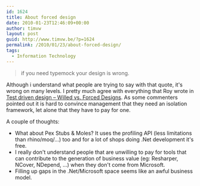 ```yaml
---
id: 1624
title: About forced design
date: 2010-01-23T12:46:09+00:00
author: timvw
layout: post
guid: http://www.timvw.be/?p=1624
permalink: /2010/01/23/about-forced-design/
tags:
  - Information Technology
---
```

> if you need typemock your design is wrong.

Although i understand what people are trying to say with that quote, it's wrong on many levels. I pretty much agree with everything that Roy wrote in [Test driven design – Willed vs. Forced Designs](http://weblogs.asp.net/rosherove/archive/2009/11/12/test-driven-design-willed-vs-forced-designs.aspx). As some commenters pointed out it is hard to convince management that they need an isolation framework, let alone that they have to pay for one.

A couple of thoughts:

  * What about Pex Stubs & Moles? It uses the profiling API (less limitations than rhino/moq/...) too and for a lot of shops doing .Net development it's free.
  * I really don't understand people that are unwilling to pay for tools that can contribute to the generation of business value (eg: Resharper, NCover, NDepend, ...) when they don't come from Microsoft.
  * Filling up gaps in the .Net/Microsoft space seems like an awful business model.
